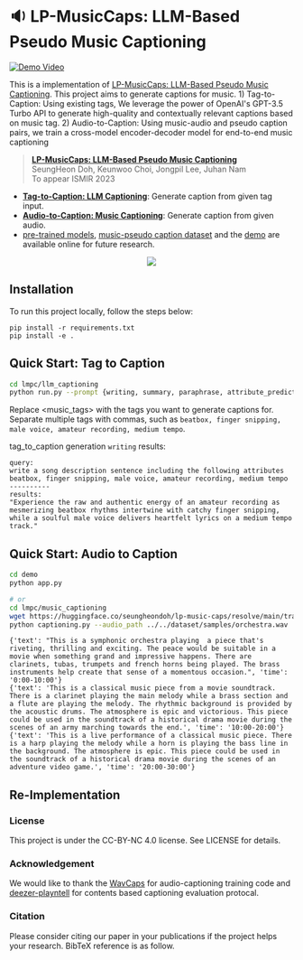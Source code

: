 # :sound: LP-MusicCaps: LLM-Based Pseudo Music Captioning

[![Demo Video](https://i3.ytimg.com/vi/ezwYVaiC-AM/maxresdefault.jpg)](https://youtu.be/ezwYVaiC-AM)


This is a implementation of [LP-MusicCaps: LLM-Based Pseudo Music Captioning](#). This project aims to generate captions for music. 1) Tag-to-Caption: Using existing tags, We leverage the power of OpenAI's GPT-3.5 Turbo API to generate high-quality and contextually relevant captions based on music tag. 2) Audio-to-Caption: Using music-audio and pseudo caption pairs, we train a cross-model encoder-decoder model for end-to-end music captioning

> [**LP-MusicCaps: LLM-Based Pseudo Music Captioning**](#)   
> SeungHeon Doh, Keunwoo Choi, Jongpil Lee, Juhan Nam   
> To appear ISMIR 2023   


- **[Tag-to-Caption: LLM Captioning](https://github.com/seungheondoh/lp-music-caps/tree/main/lpmc/llm_captioning)**: Generate caption from given tag input.
- **[Audio-to-Caption: Music Captioning](https://github.com/seungheondoh/lp-music-caps/tree/main/lpmc/music_captioning)**: Generate caption from given audio.
- [pre-trained models](https://huggingface.co/seungheondoh/lp-music-caps), [music-pseudo caption dataset](https://huggingface.co/datasets/seungheondoh/LP-MusicCaps-MSD) and the [demo](https://huggingface.co/spaces/seungheondoh/LP-Music-Caps-demo) are available online for future research.


<p align = "center">
<img src = "https://i.imgur.com/2LC0nT1.png">
</p>



## Installation
To run this project locally, follow the steps below:

```
pip install -r requirements.txt
pip install -e .
```

## Quick Start: Tag to Caption

```bash
cd lmpc/llm_captioning
python run.py --prompt {writing, summary, paraphrase, attribute_prediction} --tags <music_tags>
```

Replace <music_tags> with the tags you want to generate captions for. Separate multiple tags with commas, such as `beatbox, finger snipping, male voice, amateur recording, medium tempo`.

tag_to_caption generation `writing` results:
```
query: 
write a song description sentence including the following attributes
beatbox, finger snipping, male voice, amateur recording, medium tempo
----------
results: 
"Experience the raw and authentic energy of an amateur recording as mesmerizing beatbox rhythms intertwine with catchy finger snipping, while a soulful male voice delivers heartfelt lyrics on a medium tempo track."
```


## Quick Start: Audio to Caption

```bash
cd demo
python app.py

# or
cd lmpc/music_captioning
wget https://huggingface.co/seungheondoh/lp-music-caps/resolve/main/transfer.pth -O exp/transfer/lp_music_caps
python captioning.py --audio_path ../../dataset/samples/orchestra.wav
```

```
{'text': "This is a symphonic orchestra playing  a piece that's riveting, thrilling and exciting. The peace would be suitable in a movie when something grand and impressive happens. There are clarinets, tubas, trumpets and french horns being played. The brass instruments help create that sense of a momentous occasion.", 'time': '0:00-10:00'}
{'text': 'This is a classical music piece from a movie soundtrack. There is a clarinet playing the main melody while a brass section and a flute are playing the melody. The rhythmic background is provided by the acoustic drums. The atmosphere is epic and victorious. This piece could be used in the soundtrack of a historical drama movie during the scenes of an army marching towards the end.', 'time': '10:00-20:00'}
{'text': 'This is a live performance of a classical music piece. There is a harp playing the melody while a horn is playing the bass line in the background. The atmosphere is epic. This piece could be used in the soundtrack of a historical drama movie during the scenes of an adventure video game.', 'time': '20:00-30:00'}
```

## Re-Implementation


### License
This project is under the CC-BY-NC 4.0 license. See LICENSE for details.


### Acknowledgement
We would like to thank the [WavCaps](https://github.com/XinhaoMei/WavCaps) for audio-captioning training code and [deezer-playntell](https://github.com/deezer/playntell) for contents based captioning evaluation protocal.


### Citation
Please consider citing our paper in your publications if the project helps your research. BibTeX reference is as follow.